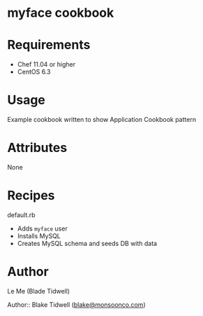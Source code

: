 # myface cookbook

# Requirements
* Chef 11.04 or higher
* CentOS 6.3

# Usage
Example cookbook written to show Application Cookbook pattern

# Attributes
None

# Recipes
default.rb
* Adds `myface` user
* Installs MySQL
* Creates MySQL schema and seeds DB with data

# Author
Le Me (Blade Tidwell)

Author:: Blake Tidwell (blake@monsoonco.com)
